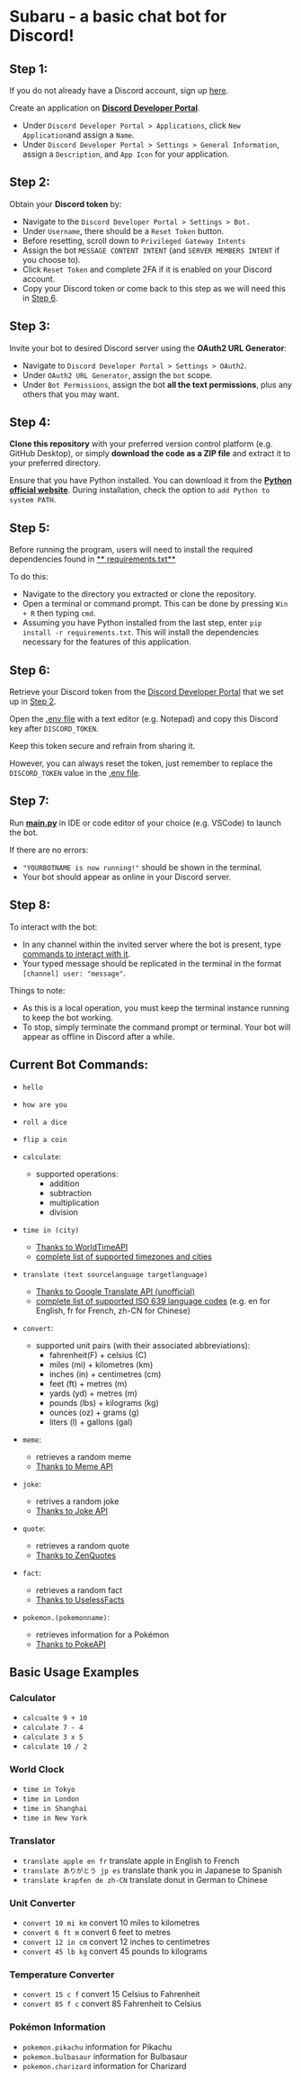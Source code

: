 # Subaru - a basic chat bot for Discord!

## Step 1: 

If you do not already have a Discord account, sign up [here](https://discord.com/register).

Create an application on [**Discord Developer Portal**](https://discord.com/developers/applications).

- Under `Discord Developer Portal > Applications`, click `New Application`and assign a `Name`.
- Under `Discord Developer Portal > Settings > General Information`, assign a `Description`, and `App Icon` for your application.

## Step 2:

Obtain your **Discord token** by:
- Navigate to the `Discord Developer Portal > Settings > Bot.`
- Under `Username`, there should be a `Reset Token` button.
- Before resetting, scroll down to `Privileged Gateway Intents`
- Assign the bot `MESSAGE CONTENT INTENT` (and `SERVER MEMBERS INTENT` if you choose to).
- Click `Reset Token` and complete 2FA if it is enabled on your Discord account.
- Copy your Discord token or come back to this step as we will need this in [Step 6](https://github.com/jntm7/discord-chatbot-catto?tab=readme-ov-file#step-6). 

## Step 3:

Invite your bot to desired Discord server using the **OAuth2 URL Generator**:
- Navigate to `Discord Developer Portal > Settings > OAuth2`.
- Under `OAuth2 URL Generator`, assign the `bot` scope.
- Under `Bot Permissions`, assign the bot **all the text permissions**, plus any others that you may want.

## Step 4:

**Clone this repository** with your preferred version control platform (e.g. GitHub Desktop), or simply **download the code as a ZIP file** and extract it to your preferred directory.

Ensure that you have Python installed. You can download it from the [**Python official website**](https://www.python.org/downloads/). During installation, check the option to `add Python to system PATH`.

## Step 5:

Before running the program, users will need to install the required dependencies found in [** requirements.txt**](main/requirements.txt)

To do this:
- Navigate to the directory you extracted or clone the repository.
- Open a terminal or command prompt. This can be done by pressing `Win + R` then typing `cmd`.
- Assuming you have Python installed from the last step, enter ```pip install -r requirements.txt```. This will install the dependencies necessary for the features of this application.

## Step 6:

Retrieve your Discord token from the [Discord Developer Portal](https://discord.com/developers/applications) that we set up in [Step 2](#step-2).

Open the [.env file](main/.env) with a text editor (e.g. Notepad) and copy this Discord key after `DISCORD_TOKEN`.

Keep this token secure and refrain from sharing it. 

However, you can always reset the token, just remember to replace the `DISCORD_TOKEN` value in the [.env file](main/.env).

## Step 7:

Run [**main.py**](main/main.py) in IDE or code editor of your choice (e.g. VSCode) to launch the bot.

If there are no errors:
- `"YOURBOTNAME is now running!"` should be shown in the terminal.
- Your bot should appear as online in your Discord server.

## Step 8:

To interact with the bot:
- In any channel within the invited server where the bot is present, type [commands to interact with it](#current-bot-commands).
- Your typed message should be replicated in the terminal in the format `[channel] user: "message"`.

Things to note:
- As this is a local operation, you must keep the terminal instance running to keep the bot working. 
- To stop, simply terminate the command prompt or terminal. Your bot will appear as offline in Discord after a while.

## Current Bot Commands:

- `hello`
- `how are you`
- `roll a dice`
- `flip a coin`
- `calculate`: 
    - supported operations: 
        - addition
        - subtraction
        - multiplication
        - division
- `time in (city)`
    - [Thanks to WorldTimeAPI](https://worldtimeapi.org)
    - [complete list of supported timezones and cities](https://worldtimeapi.org/api/timezone/)
- `translate (text sourcelanguage targetlanguage)`
    - [Thanks to Google Translate API (unofficial)](https://pypi.org/project/googletrans/)   
    - [complete list of supported ISO 639 language codes](https://en.wikipedia.org/wiki/List_of_ISO_639_language_codes) (e.g. en for English, fr for French, zh-CN for Chinese)
- `convert`: 
    - supported unit pairs (with their associated abbreviations):
        - fahrenheit(F) + celsius (C)
        - miles (mi) + kilometres (km)
        - inches (in) + centimetres (cm)
        - feet (ft) + metres (m)
        - yards (yd) + metres (m)
        - pounds (lbs) + kilograms (kg)
        - ounces (oz) + grams (g)
        - liters (l) + gallons (gal)
- `meme`:
    - retrieves a random meme
    - [Thanks to Meme API](https://meme-api.com/)

- `joke`:
    - retrives a random joke
    - [Thanks to Joke API](https://v2.jokeapi.dev/)
- `quote`:
    - retrieves a random quote
    - [Thanks to ZenQuotes](https://zenquotes.io)
- `fact`:
    - retrieves a random fact
    - [Thanks to UselessFacts](https://uselessfacts.jsph.pl)
- `pokemon.(pokemonname)`:
    - retrieves information for a Pokémon
    - [Thanks to PokeAPI](https://pokeapi.co/)

## Basic Usage Examples

### Calculator

- ```calcualte 9 + 10```
- ```calculate 7 - 4```
- ```calculate 3 x 5 ```
- ```calculate 10 / 2```

### World Clock

- ```time in Tokyo```
- ```time in London```
- ```time in Shanghai```
- ```time in New York```

### Translator

- ```translate apple en fr``` translate apple in English to French
- ```translate ありがとう jp es``` translate thank you in Japanese to Spanish
- ```translate krapfen de zh-CN``` translate donut in German to Chinese

### Unit Converter

- ```convert 10 mi km``` convert 10 miles to kilometres
- ```convert 6 ft m```   convert 6 feet to metres
- ```convert 12 in cm``` convert 12 inches to centimetres
- ```convert 45 lb kg``` convert 45 pounds to kilograms

### Temperature Converter

- ```convert 15 c f``` convert 15 Celsius to Fahrenheit
- ```convert 85 f c``` convert 85 Fahrenheit to Celsius

### Pokémon Information

- ```pokemon.pikachu``` information for Pikachu
- ```pokemon.bulbasaur``` information for Bulbasaur
- ```pokemon.charizard``` information for Charizard
